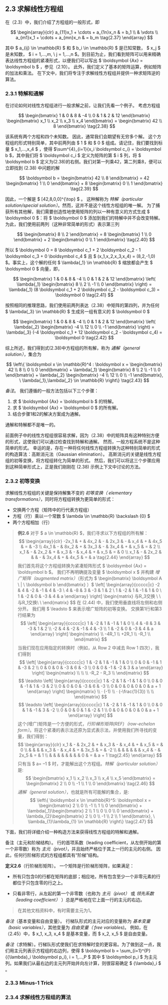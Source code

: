 ## 2.3 求解线性方程组 

在（2.3）中，我们介绍了方程组的一般形式，即

$$ 
\begin{array}{clr}
  a_{11}x_1 + \cdots + a_{1n}x_n & = b_1 \\
        & \vdots \\
  a_{m1}x_1 +  \cdots + a_{mn}x_n & = b_m \tag{2.37}
\end{array}
$$

其中 $ a_{ij} \in \mathbb{R} $ 和 $ b_i \in \mathbb{R} $ 是已知常数， $ x_j $ 是未知数， $ i = 1,...,m, \ j = 1,...,n $。到目前为止，我们看到矩阵可以用来精确表达线性方程组的紧凑形式，以便我们可以写出 $ \boldsymbol {Ax} = \boldsymbol b $ ，参见（2.10）。 此外，我们定义了基本的矩阵运算，例如矩阵的加法和乘法。 在下文中，我们将专注于求解线性方程组并提供一种求矩阵逆的算法。

### 2.3.1 特解和通解

在讨论如何对线性方程组进行一般求解之前，让我们先看一个例子。 考虑方程组

$$
\begin{bmatrix} 1 & 0 & 8 & -4 \\ 0 & 1 & 2 & 12 \end{bmatrix} \begin{bmatrix} x_1 \\ x_2 \\ x_3 \\ x_4 \end{bmatrix} = \begin{bmatrix} 42 \\ 8 \end{bmatrix} \tag{2.38}
$$

该系统有两个方程和四个未知数。 因此，通常我们会期望有无穷多个解。 这个方程组的形式特别简单，其中前两列由 $ 1 $ 和 $ 0 $ 组成。请记住，我们要找到标量 $ x_1,...,x_4 $ ，使得 $\sum^{4}_{i=1}{x_i \boldsymbol c_i} = \boldsymbol b $，其中我们将 $ \boldsymbol c_i $ 定义为矩阵的第 $ i $ 列，将 $ \boldsymbol b $ 定义为(2.38)的右侧。我们对第一列乘42，第二列乘8，便可以立即找到 (2.38) 中问题的解

$$
\boldsymbol b = \begin{bmatrix} 42 \\ 8 \end{bmatrix} = 42 \begin{bmatrix} 1 \\ 0 \end{bmatrix} + 8 \begin{bmatrix} 0 \\ 1 \end{bmatrix} \tag{2.39}
$$

因此，一个解是 $ [42,8,0,0]^{\top} $ 。 这种解称为 _特解（particular solution/special solution）_。然而，这并不是这个线性方程组的唯一解。 为了捕获所有其他解，我们需要创造性地使用矩阵的列以一种有意义的方式生成 $ \boldsymbol 0 $：将 $ \boldsymbol 0 $ 添加到我们的特解中并不会改变特解。 为此，我们使用前两列（这种非常简单的形式）表示第三列

$$
\begin{bmatrix} 8 \\ 2 \end{bmatrix} = 8 \begin{bmatrix} 1 \\ 0 \end{bmatrix} + 2 \begin{bmatrix} 0 \\ 1 \end{bmatrix} \tag{2.40}
$$

所以 $ \boldsymbol 0 = 8 \boldsymbol c_1 + 2 \boldsymbol c_2 - 1 \boldsymbol c_3 + 0 \boldsymbol c_4 $ 且 $ (x_1,x_2,x_3,x_4) = (8,2,-1,0) $。事实上，这个解的任何 $ \lambda{_1} \in \mathbb{R} $ 缩放都会产生 $ \boldsymbol 0 $ 向量，即，

$$
\begin{bmatrix} 1 & 0 & 8 & -4 \\ 0 & 1 & 2 & 12 \end{bmatrix} \left( \lambda{_1}   \begin{bmatrix} 8 \\ 2 \\ -1 \\ 0 \end{bmatrix} \right) = \lambda{_1} (8 \boldsymbol c_1 + 2 \boldsymbol c_2 - \boldsymbol c_3) = \boldsymbol 0 \tag{2.41}
$$

按照相同的推理思路，我们使用前两列表达（2.38）中矩阵的第四列，并为任何 $ \lambda{_3} \in \mathbb{R} $ 生成另一组有意义的 $ \boldsymbol 0 $ 

$$
\begin{bmatrix} 1 & 0 & 8 & -4 \\ 0 & 1 & 2 & 12 \end{bmatrix} \left( \lambda{_2}   \begin{bmatrix} -4 \\ 12 \\ 0 \\ -1 \end{bmatrix} \right) = \lambda{_3} (-4 \boldsymbol c_1 + 12 \boldsymbol c_2 - \boldsymbol c_4) = \boldsymbol 0 \tag{2.42}
$$

综上所述，我们得到式(2.38)中方程组的所有解，称为 _通解（general solution）_，集合为

$$
\left\{ \boldsymbol x \in \mathbb{R}^4 : \boldsymbol x =  \begin{bmatrix} 42 \\ 8 \\ 0 \\ 0 \end{bmatrix} + \lambda{_1} \begin{bmatrix} 8 \\ 2 \\ -1 \\ 0 \end{bmatrix} + \lambda{_2} \begin{bmatrix} -4 \\ 12 \\ 0 \\ -1 \end{bmatrix}, \  \lambda{_1},\lambda{_2} \in \mathbb{R} \right\} \tag{2.43}
$$

_备注_。 我们遵循的一般方法包括以下三个步骤：

1. 求 $ \boldsymbol {Ax} = \boldsymbol b $ 的特解。
2. 求 $ \boldsymbol {Ax} = \boldsymbol 0 $ 的所有解。
3. 结合步骤1和2的解决方案成为通解。

通解和特解都不是唯一的。

前面例子中的线性方程组很容易求解，因为（2.38）中的矩阵具有这种特别方便的形式，这使我们可以通过检查找到特解和通解。 然而，一般方程系统不是这种简单的形式。 幸运的是，存在一种将任何线性方程组转换为这种特别简单的形式的构造算法：高斯消元法（Gaussian elimination）。 高斯消元的关键是线性方程组的初等变换，将方程组转化为简单的形式。 然后，我们可以将这三个步骤应用到这种简单形式上，正是我们刚刚在 (2.38) 示例上下文中讨论的方法。

### 2.3.2 初等变换

求解线性方程组的关键是保持解集不变的 _初等变换（ elementary transformations）_，同时将方程组转换为更简单的形式：

* 交换两个方程（矩阵中的行代表方程组）
* 方程（行）乘以一个常数 $ \lambda \in \mathbb{R} \backslash \{0\} $ 
* 两个方程相加（行）

> 
> **例2.6**
> 对于 $ a \in \mathbb{R} $，我们寻求以下方程组的所有解： $$ \begin{array}{clr}
  -2x_1 & + & 4x_2 & - & 2x_3 & - & x_4 & + & 4x_5 & = & -3 \\
  4x_1 & - & 8x_2 & + & 3x_3 & - & 3x_4 & + & x_5 & = & 2 \\ 
  x_1 & - & 2x_2 & + & x_3 & - & x_4 & + & x_5 & = & 0 \\ 
  x_1 & - & 2x_2 & & & - & 3x_4 & + & 4x_5 & = & a \tag{2.44}
\end{array} $$ 我们首先将这个方程组转换为紧凑矩阵形式 $ \boldsymbol {Ax} = \boldsymbol b $。 我们不再明确提及变量 $ \boldsymbol x $ 并构建 _增广矩阵（augmented matrix）_（形式为 $ \begin{bmatrix} \boldsymbol A \ | \ \boldsymbol b \end{bmatrix} $）$$
\left[
    \begin{array}{ccccc|c}
        -2 & 4 & -2 & -1 & 4 & -3 \\ 
        4 & -8 & 3 & -3 & 1 & 2 \\
        1 & -2 & 1 & -1 & 1 & 0 \\
        1 & -2 & 0 & -3 & 4 & a 
    \end{array}
\right] \begin{matrix} 与R_3交换 \\ \\ 与R_1交换\\ \\  \end{matrix}
$$ 在 (2.44) 中，我们使用垂直线将左侧和右侧分开。 我们用 $ \leadsto $ 来表示增广矩阵的初等变换。
> 交换第1行和第3行结果为
> $$
\left[
    \begin{array}{ccccc|c}
        1 & -2 & 1 & -1 & 1 & 0 \\ 
        4 & -8 & 3 & -3 & 1 & 2 \\
        -2 & 4 & -2 & -1 & 4 & -3 \\
        1 & -2 & 0 & -3 & 4 & a 
    \end{array}
\right] \begin{matrix} \\ -4R_1 \\ +2R_1 \\ -R_1 \\  \end{matrix}
$$ 当我们现在应用指定的转换时（例如，从 Row 2 中减去 Row 1 四次），我们得到
> $$
\left[
    \begin{array}{ccccc|c}
        1 & -2 & 1 & -1 & 1 & 0 \\ 
        0 & 0 & -1 & 1 & -3 & 2 \\
        0 & 0 & 0 & -3 & 6 & -3 \\
        0 & 0 & -1 & -2 & 3 & a 
    \end{array}
\right] \begin{matrix} \\ \\ \\ -R_2 - R_3 \\  \end{matrix}
$$ $$ 
\leadsto
\left[
    \begin{array}{ccccc|c}
        1 & -2 & 1 & -1 & 1 & 0 \\ 
        0 & 0 & -1 & 1 & -3 & 2 \\
        0 & 0 & 0 & -3 & 6 & -3 \\
        0 & 0 & 0 & 0 & 0 & a + 1 
    \end{array}
\right] \begin{matrix} \\ · (-1) \\ · (-\frac{1}{3}) \\ \\  \end{matrix}
$$ $$ 
\leadsto
\left[
    \begin{array}{ccccc|c}
        1 & -2 & 1 & -1 & 1 & 0 \\ 
        0 & 0 & 1 & -1 & 3 & -2 \\
        0 & 0 & 0 & 1 & -2 & 1 \\
        0 & 0 & 0 & 0 & 0 & a + 1 
    \end{array}
\right]
$$ 这个(增广)矩阵是一个方便的形式，_行阶梯形矩阵(REF)（row-echelon form）_。将这个紧凑的表示法还原为显式表示法，并使用我们所寻找的变量，我们得到：
$$ \begin{array}{clr}
  x_1 & - & 2x_2 & + & x_3 & - & x_4 & + & x_5 & = & 0 \\
  & & & & x_3 & - & x_4 & + & 3x_5 & = & -2 \\ 
  & & & & & & x_4 & - & 2x_5 & = & 1 \\ 
  & & & & & & & & 0 & = & a + 1 \tag{2.45}
\end{array} $$ 只有当 $ a= –1 $ 时，才能解出这个方程组。_特解（particular solution）_ 是:
$$
\begin{bmatrix} x_1 \\ x_2 \\ x_3 \\ x_4 \\ x_5 \end{bmatrix} = \begin{bmatrix} 2 \\ 0 \\ -1 \\ 1 \\ 0 \end{bmatrix} \tag{2.46}
$$
> _通解（general solution）_，也就是所有可能解的集合，是: 
$$
\left\{ \boldsymbol x \in \mathbb{R}^5: \boldsymbol x = \begin{bmatrix} 2 \\ 0 \\ -1 \\ 1 \\ 0 \end{bmatrix} + \lambda{_1}\begin{bmatrix} 2 \\ 1 \\ 0 \\ 0 \\ 0 \end{bmatrix} + \lambda_{2}\begin{bmatrix} 2 \\ 0 \\ -1 \\ 2 \\ 1 \end{bmatrix}, \ \lambda_{1}\lambda_{1} \in \mathbb{R} \right\} \tag{2.47}
$$

下面，我们将详细介绍一种构造方法来获得线性方程组的特解和通解。

备注（主元和阶梯结构）。 行的首项系数（leading coefficient，从左侧开始的第一个非零数）称为 _主元（pivot）_，并且始终严格位于其上一行的主元的右侧。 因此，任何行阶梯形式的方程组都具有“阶梯”结构。

**定义2.6**（行阶梯形矩阵）。 一个矩阵是行阶梯形矩阵，如果满足：

* 所有只包含0的行都在矩阵的底部；相应地，所有包含至少一个非零元素的行都位于只包含零的行之上。

* 只看非零行，从左起的第一个非零数（也称为 _主元（pivot）_ 或 _领先系数（leading coefficient）_ ）总是严格地在它上面一行的主元的右边。

> 在其他文档资料中，有时需要主元为1。

_备注_（基本变量和自由变量）。 行梯队形式的主元对应的变量称为 _基本变量（basic variables）_，其他变量为 _自由变量（ free variables)_。 例如，在（2.45）中，$ x_1, x_3, x_4 $ 是基本变量，而 $ x_2, x_5 $ 是自由变量。

_备注_（求特解）。行梯队形式使我们在求特解时变的更容易。为了做到这一点，我们用主元列表示方程组的右边列，使得 $ \boldsymbol b = \sum_{i=1}^{P}{{\lambda}_i \boldsymbol p_i}, i = 1,...,P $ 其中 $ \boldsymbol p_i $ 为主元列。如果我们从最右边的主元列开始并向左计算，则很容易确定 $ {\lambda}_i $ 。


### 2.3.3 Minus-1 Trick

### 2.3.4 求解线性方程组的算法
